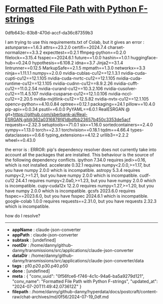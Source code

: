 # [Formatted File Path with Python F-strings](https://claude.ai/chat/0f56fce6-f746-4c1c-94a6-ba5a9279d121)

0dfb643c-83b8-470d-accf-da36c87359b3

I am trying to use this requirements.txt of Colab, but it gives an error :
astunparse==1.6.3
attrs==23.2.0
certifi==2024.7.4
charset-normalizer==3.3.2
expecttest==0.2.1
ffmpeg-python==0.2.0
filelock==3.15.4
fsspec==2024.6.1
future==1.0.0
hashin==1.0.1
huggingface-hub==0.24.0
hypothesis==6.108.2
idna==3.7
Jinja2==3.1.4
lintrunner==0.12.5
MarkupSafe==2.1.5
mpmath==1.3.0
networkx==3.3
ninja==1.11.1.1
numpy==2.0.0
nvidia-cublas-cu12==12.1.3.1
nvidia-cuda-cupti-cu12==12.1.105
nvidia-cuda-nvrtc-cu12==12.1.105
nvidia-cuda-runtime-cu12==12.1.105
nvidia-cudnn-cu12==8.9.2.26
nvidia-cufft-cu12==11.0.2.54
nvidia-curand-cu12==10.3.2.106
nvidia-cusolver-cu12==11.4.5.107
nvidia-cusparse-cu12==12.1.0.106
nvidia-nccl-cu12==2.20.5
nvidia-nvjitlink-cu12==12.5.82
nvidia-nvtx-cu12==12.1.105
opencv-python==4.10.0.84
optree==0.12.1
packaging==24.1
pillow==10.4.0
pip-api==0.0.34
psutil==6.0.0
PyYAML==6.0.1
RealESRGAN @ git+https://github.com/sberbank-ai/Real-ESRGAN.git@362a0316878f41dbdfbb23657b450c3353de5acf
requests==2.32.3
setuptools==71.0.1
six==1.16.0
sortedcontainers==2.4.0
sympy==1.13.0
torch==2.3.1
torchvision==0.18.1
tqdm==4.66.4
types-dataclasses==0.6.6
typing_extensions==4.12.2
urllib3==2.2.2
wheel==0.43.0

the error is :
ERROR: pip's dependency resolver does not currently take into account all the packages that are installed. This behaviour is the source of the following dependency conflicts. ipython 7.34.0 requires jedi>=0.16, which is not installed. accelerate 0.32.1 requires numpy<2.0.0,>=1.17, but you have numpy 2.0.0 which is incompatible. astropy 5.3.4 requires numpy<2,>=1.21, but you have numpy 2.0.0 which is incompatible. cudf-cu12 24.4.1 requires numpy<2.0a0,>=1.23, but you have numpy 2.0.0 which is incompatible. cupy-cuda12x 12.2.0 requires numpy<1.27,>=1.20, but you have numpy 2.0.0 which is incompatible. gcsfs 2023.6.0 requires fsspec==2023.6.0, but you have fsspec 2024.6.1 which is incompatible. google-colab 1.0.0 requires requests==2.31.0, but you have requests 2.32.3 which is incompatible.

how do I resolve?

---

* **appName** : claude-json-converter
* **appPath** : claude-json-converter
* **subtask** : [undefined]
* **rootDir** : /home/danny/github-danny/transmissions/src/applications/claude-json-converter
* **dataDir** : /home/danny/github-danny/transmissions/src/applications/claude-json-converter/data
* **tags** : p10.p20.p30.p40.p50
* **done** : [undefined]
* **meta** : {
  "conv_uuid": "0f56fce6-f746-4c1c-94a6-ba5a9279d121",
  "conv_name": "Formatted File Path with Python F-strings",
  "updated_at": "2024-07-20T11:49:42.073612Z"
}
* **filepath** : /home/danny/github-danny/hyperdata/docs/postcraft/content-raw/chat-archives/md/0f56/2024-07-19_0df.md